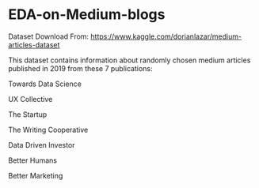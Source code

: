 # EDA-on-Medium-blogs
Dataset Download From: https://www.kaggle.com/dorianlazar/medium-articles-dataset

This dataset contains information about randomly chosen medium articles published in 2019 from these 7 publications:

Towards Data Science

UX Collective

The Startup

The Writing Cooperative

Data Driven Investor

Better Humans

Better Marketing

